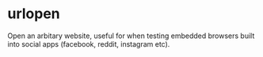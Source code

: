 # urlopen
Open an arbitary website, useful for when testing embedded browsers built into social apps (facebook, reddit, instagram etc).
